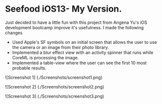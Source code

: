 #  Seefood iOS13- My Version. 

Just decided to have a little fun with this project from Angena Yu's iOS development bootcamp improve it's usefulness. I made the following changes

* Used Apple's SF symbols on an initial screen that allows the user to use the camera or an image from their photo library.
* Implemented a blur effect view with an activity spinner that runs while CoreML is processing the image.
* Implemented a table-view where the user can see the first 10 most probable results. 

![Screenshot 1]
(./Screenshots/screenshot1.png)

![Screenshot 2]
(./Screenshots/screenshot2.png)

![Screenshot 3]
(./Screenshots/screenshot3.png)

